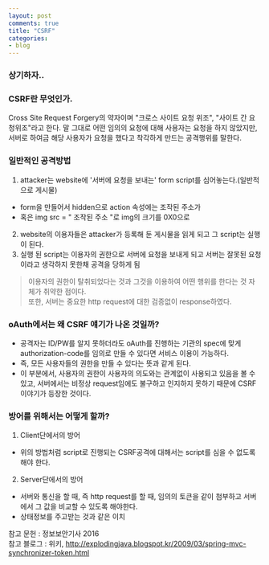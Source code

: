 ```yaml
---
layout: post
comments: true
title: "CSRF"
categories:
- blog
---
```


### 상기하자.. 

### CSRF란 무엇인가. 
Cross Site Request Forgery의 약자이며 "크로스 사이트 요청 위조", "사이트 간 요청위조"라고 한다. 
말 그대로 어떤 임의의 요청에 대해 사용자는 요청을 하지 않았지만, 서버로 하여금 해당 사용자가 요청을 했다고 착각하게 만드는 공격행위를 말한다. 


### 일반적인 공격방법   
1. attacker는 website에 '서버에 요청을 보내는' form script를 심어놓는다.(일반적으로 게시물)  
 - form을 만들어서 hidden으로 action 속성에는 조작된 주소가   
 - 혹은 img src = " 조작된 주소 "로 img의 크기를 0X0으로   
2. website의 이용자들은 attacker가 등록해 둔 게시물을 읽게 되고 그 script는 실행이 된다.  
3. 실행 된 script는 이용자의 권한으로 서버에 요청을 보내게 되고 서버는 잘못된 요청이라고 생각하지 못한채 공격을 당하게 됨  

> 이용자의 권한이 탈취되었다는 것과 그것을 이용하여 어떤 행위를 한다는 것 자체가 취약한 점이다.  
> 또한, 서버는 중요한 http request에 대한 검증없이 response하였다.  


### oAuth에서는 왜 CSRF 얘기가 나온 것일까?  
- 공격자는 ID/PW를 알지 못하더라도 oAuth를 진행하는 기관의 spec에 맞게 authorization-code를 임의로 만들 수 있다면 서비스 이용이 가능하다.   
- 즉, 모든 사용자들의 권한을 만들 수 있다는 뜻과 같게 된다.  
- 이 부분에서, 사용자의 권한이 사용자의 의도와는 관계없이 사용되고 있음을 볼 수 있고, 서버에서는 비정상 request임에도 불구하고 인지하지 못하기 때문에 CSRF이야기가 등장한 것이다.   


### 방어를 위해서는 어떻게 할까?  
1. Client단에서의 방어  
 - 위의 방법처럼 script로 진행되는 CSRF공격에 대해서는 script를 심을 수 없도록 해야 한다.  
2. Server단에서의 방어  
 - 서버와 통신을 할 때, 즉 http request를 할 때, 임의의 토큰을 같이 첨부하고 서버에서 그 값을 비교할 수 있도록 해야한다.  
 - 상태정보를 주고받는 것과 같은 이치  


참고 문헌 : 정보보안기사 2016   
참고 블로그 : 위키, http://explodingjava.blogspot.kr/2009/03/spring-mvc-synchronizer-token.html  